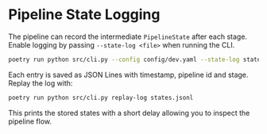 # Pipeline State Logging

The pipeline can record the intermediate `PipelineState` after each stage. Enable logging by passing `--state-log <file>` when running the CLI.

```bash
poetry run python src/cli.py --config config/dev.yaml --state-log states.jsonl
```

Each entry is saved as JSON Lines with timestamp, pipeline id and stage. Replay the log with:

```bash
poetry run python src/cli.py replay-log states.jsonl
```

This prints the stored states with a short delay allowing you to inspect the pipeline flow.
